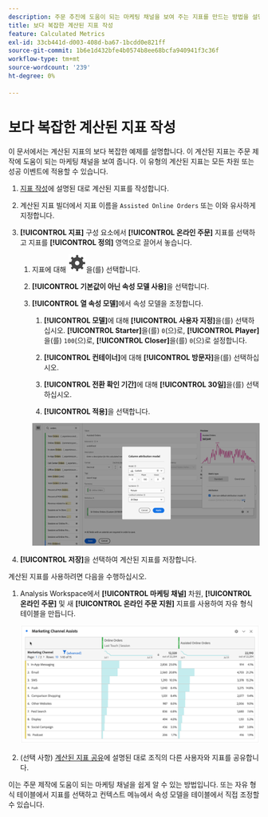 ```yaml
---
description: 주문 추진에 도움이 되는 마케팅 채널을 보여 주는 지표를 만드는 방법을 설명합니다.
title: 보다 복잡한 계산된 지표 작성
feature: Calculated Metrics
exl-id: 33cb441d-d003-408d-ba67-1bcdd0e821ff
source-git-commit: 1b6e1d432bfe4b0574b8ee68bcfa940941f3c36f
workflow-type: tm+mt
source-wordcount: '239'
ht-degree: 0%

---
```


# 보다 복잡한 계산된 지표 작성

이 문서에서는 계산된 지표의 보다 복잡한 예제를 설명합니다. 이 계산된 지표는 주문 제작에 도움이 되는 마케팅 채널을 보여 줍니다. 이 유형의 계산된 지표는 모든 차원 또는 성공 이벤트에 적용할 수 있습니다.

1. [지표 작성](/help/components/calc-metrics/cm-workflow/cm-build-metrics.md)에 설명된 대로 계산된 지표를 작성합니다.

1. 계산된 지표 빌더에서 지표 이름을 `Assisted Online Orders` 또는 이와 유사하게 지정합니다.

1. **[!UICONTROL 지표]** 구성 요소에서 **[!UICONTROL 온라인 주문]** 지표를 선택하고 지표를 **[!UICONTROL 정의]** 영역으로 끌어서 놓습니다.

   1. 지표에 대해 ![설정](/help/assets/icons/Setting.svg)을(를) 선택합니다.
   1. **[!UICONTROL 기본값이 아닌 속성 모델 사용]**&#x200B;을 선택합니다.
   1. **[!UICONTROL 열 속성 모델]**&#x200B;에서 속성 모델을 조정합니다.
      1. **[!UICONTROL 모델]**&#x200B;에 대해 **[!UICONTROL 사용자 지정]**&#x200B;을(를) 선택하십시오. **[!UICONTROL Starter]**&#x200B;을(를) `0`(으)로, **[!UICONTROL Player]**&#x200B;을(를) `100`(으)로, **[!UICONTROL Closer]**&#x200B;을(를) `0`(으)로 설정합니다.
      1. **[!UICONTROL 컨테이너]**&#x200B;에 대해 **[!UICONTROL 방문자]**&#x200B;을(를) 선택하십시오.
      1. **[!UICONTROL 전환 확인 기간]**&#x200B;에 대해 **[!UICONTROL 30일]**&#x200B;을(를) 선택하십시오.

      1. **[!UICONTROL 적용]**&#x200B;을 선택합니다.

      ![열 속성 모델](assets/complex-calculated-metric.png)

1. **[!UICONTROL 저장]**&#x200B;을 선택하여 계산된 지표를 저장합니다.

계산된 지표를 사용하려면 다음을 수행하십시오.

1. Analysis Workspace에서 **[!UICONTROL 마케팅 채널]** 차원, **[!UICONTROL 온라인 주문]** 및 새 **[!UICONTROL 온라인 주문 지원]** 지표를 사용하여 자유 형식 테이블을 만듭니다.

   ![마케팅 채널 지원 온라인 주문](assets/marketing-channel-assists.png)

1. (선택 사항) [계산된 지표 공유](/help/components/calc-metrics/cm-workflow/cm-sharing.md)에 설명된 대로 조직의 다른 사용자와 지표를 공유합니다.

이는 주문 제작에 도움이 되는 마케팅 채널을 쉽게 알 수 있는 방법입니다. 또는 자유 형식 테이블에서 지표를 선택하고 컨텍스트 메뉴에서 속성 모델을 테이블에서 직접 조정할 수 있습니다.
